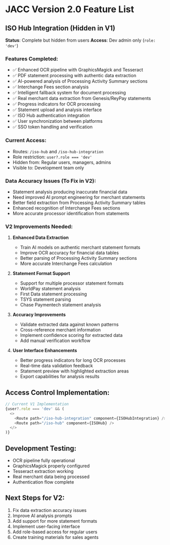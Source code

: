 # JACC Version 2.0 Feature List

## ISO Hub Integration (Hidden in V1)
**Status**: Complete but hidden from users
**Access**: Dev admin only (`role: 'dev'`)

### Features Completed:
- ✅ Enhanced OCR pipeline with GraphicsMagick and Tesseract
- ✅ PDF statement processing with authentic data extraction
- ✅ AI-powered analysis of Processing Activity Summary sections
- ✅ Interchange Fees section analysis
- ✅ Intelligent fallback system for document processing
- ✅ Real merchant data extraction from Genesis/ReyPay statements
- ✅ Progress indicators for OCR processing
- ✅ Statement upload and analysis interface
- ✅ ISO Hub authentication integration
- ✅ User synchronization between platforms
- ✅ SSO token handling and verification

### Current Access:
- Routes: `/iso-hub` and `/iso-hub-integration`
- Role restriction: `user?.role === 'dev'`
- Hidden from: Regular users, managers, admins
- Visible to: Development team only

### Data Accuracy Issues (To Fix in V2):
- Statement analysis producing inaccurate financial data
- Need improved AI prompt engineering for merchant statements
- Better field extraction from Processing Activity Summary tables
- Enhanced recognition of Interchange Fees sections
- More accurate processor identification from statements

### V2 Improvements Needed:
1. **Enhanced Data Extraction**
   - Train AI models on authentic merchant statement formats
   - Improve OCR accuracy for financial data tables
   - Better parsing of Processing Activity Summary sections
   - More accurate Interchange Fees calculation

2. **Statement Format Support**
   - Support for multiple processor statement formats
   - WorldPay statement analysis
   - First Data statement processing
   - TSYS statement parsing
   - Chase Paymentech statement analysis

3. **Accuracy Improvements**
   - Validate extracted data against known patterns
   - Cross-reference merchant information
   - Implement confidence scoring for extracted data
   - Add manual verification workflow

4. **User Interface Enhancements**
   - Better progress indicators for long OCR processes
   - Real-time data validation feedback
   - Statement preview with highlighted extraction areas
   - Export capabilities for analysis results

## Access Control Implementation:
```typescript
// Current V1 Implementation
{user?.role === 'dev' && (
  <>
    <Route path="/iso-hub-integration" component={ISOHubIntegration} />
    <Route path="/iso-hub" component={ISOHub} />
  </>
)}
```

## Development Testing:
- OCR pipeline fully operational
- GraphicsMagick properly configured
- Tesseract extraction working
- Real merchant data being processed
- Authentication flow complete

## Next Steps for V2:
1. Fix data extraction accuracy issues
2. Improve AI analysis prompts
3. Add support for more statement formats
4. Implement user-facing interface
5. Add role-based access for regular users
6. Create training materials for sales agents